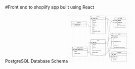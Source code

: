 #Front end to shopiify app built using React

PostgreSQL Database Schema
<img
  src="/database_schema.png"
  alt="database"
  title="Database Schema"
  style="display: inline-block; margin: 0 auto; max-width: 200px">


  
